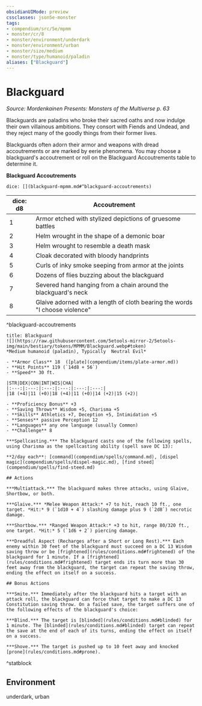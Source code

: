 ```yaml
---
obsidianUIMode: preview
cssclasses: json5e-monster
tags:
- compendium/src/5e/mpmm
- monster/cr/8
- monster/environment/underdark
- monster/environment/urban
- monster/size/medium
- monster/type/humanoid/paladin
aliases: ["Blackguard"]
---
```

# Blackguard
*Source: Mordenkainen Presents: Monsters of the Multiverse p. 63*  

Blackguards are paladins who broke their sacred oaths and now indulge their own villainous ambitions. They consort with Fiends and Undead, and they reject many of the goodly things from their former lives.

Blackguards often adorn their armor and weapons with dread accoutrements or are marked by eerie phenomena. You may choose a blackguard's accoutrement or roll on the Blackguard Accoutrements table to determine it.

**Blackguard Accoutrements**

`dice: [](blackguard-mpmm.md#^blackguard-accoutrements)`

| dice: d8 | Accoutrement |
|----------|--------------|
| 1 | Armor etched with stylized depictions of gruesome battles |
| 2 | Helm wrought in the shape of a demonic boar |
| 3 | Helm wrought to resemble a death mask |
| 4 | Cloak decorated with bloody handprints |
| 5 | Curls of inky smoke seeping from armor at the joints |
| 6 | Dozens of flies buzzing about the blackguard |
| 7 | Severed hand hanging from a chain around the blackguard's neck |
| 8 | Glaive adorned with a length of cloth bearing the words "I choose violence" |
^blackguard-accoutrements

```ad-statblock
title: Blackguard
![](https://raw.githubusercontent.com/5etools-mirror-2/5etools-img/main/bestiary/tokens/MPMM/Blackguard.webp#token)
*Medium humanoid (paladin), Typically  Neutral Evil*

- **Armor Class** 18  ([plate](compendium/items/plate-armor.md))
- **Hit Points** 119 (`14d8 + 56`)
- **Speed** 30 ft.

|STR|DEX|CON|INT|WIS|CHA|
|:---:|:---:|:---:|:---:|:---:|:---:|
|18 (+4)|11 (+0)|18 (+4)|11 (+0)|14 (+2)|15 (+2)|

- **Proficiency Bonus** +3
- **Saving Throws** Wisdom +5, Charisma +5
- **Skills** Athletics +7, Deception +5, Intimidation +5
- **Senses** passive Perception 12
- **Languages** any one language (usually Common)
- **Challenge** 8

***Spellcasting.*** The blackguard casts one of the following spells, using Charisma as the spellcasting ability (spell save DC 13):

**2/day each**: [command](compendium/spells/command.md), [dispel magic](compendium/spells/dispel-magic.md), [find steed](compendium/spells/find-steed.md)

## Actions

***Multiattack.*** The blackguard makes three attacks, using Glaive, Shortbow, or both.

***Glaive.*** *Melee Weapon Attack:* +7 to hit, reach 10 ft., one target. *Hit:* 9 (`1d10 + 4`) slashing damage plus 9 (`2d8`) necrotic damage.

***Shortbow.*** *Ranged Weapon Attack:* +3 to hit, range 80/320 ft., one target. *Hit:* 5 (`1d6 + 2`) piercing damage.

***Dreadful Aspect (Recharges after a Short or Long Rest).*** Each enemy within 30 feet of the blackguard must succeed on a DC 13 Wisdom saving throw or be [frightened](rules/conditions.md#frightened) of the blackguard for 1 minute. If a [frightened](rules/conditions.md#frightened) target ends its turn more than 30 feet away from the blackguard, the target can repeat the saving throw, ending the effect on itself on a success.

## Bonus Actions

***Smite.*** Immediately after the blackguard hits a target with an attack roll, the blackguard can force that target to make a DC 13 Constitution saving throw. On a failed save, the target suffers one of the following effects of the blackguard's choice:

***Blind.*** The target is [blinded](rules/conditions.md#blinded) for 1 minute. The [blinded](rules/conditions.md#blinded) target can repeat the save at the end of each of its turns, ending the effect on itself on a success.

***Shove.*** The target is pushed up to 10 feet away and knocked [prone](rules/conditions.md#prone).
```
^statblock

## Environment

underdark, urban